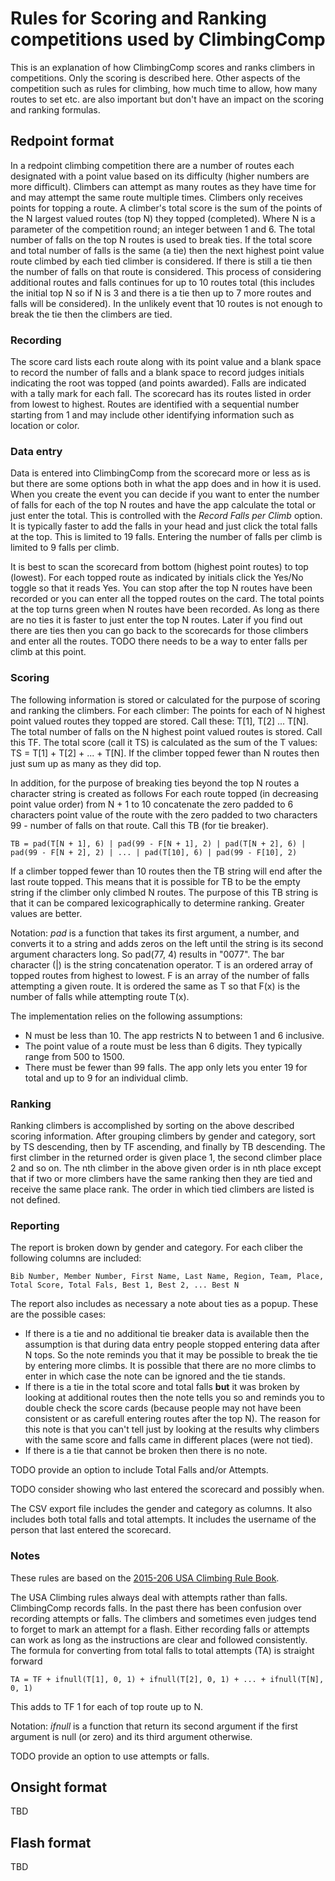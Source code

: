 # Rules for Scoring and Ranking competitions used by ClimbingComp 

This is an explanation of how ClimbingComp scores and ranks climbers in competitions. Only the scoring is
described here. Other aspects of the competition such as rules for climbing, how much time to allow,
how many routes to set etc. are also important but don't have an impact on the scoring and ranking formulas.

## Redpoint format
In a redpoint climbing competition there are a number of routes each designated with a point value based on its 
difficulty (higher numbers are more difficult). Climbers can attempt as many routes as they have time for and 
may attempt the same route multiple times. Climbers only receives points for topping a route. A climber's
total score is the sum of the points of the N largest valued routes (top N) they topped (completed). Where N is a 
parameter of the competition round; an integer between 1 and 6. The total number of falls on the top N routes is used
to break ties. If the total score and total number of falls is the same (a tie) then the next highest point value route 
climbed by each tied climber is considered. If there is still a tie then the number of falls on that route is considered.
This process of considering additional routes and falls continues for up to 10 routes total (this includes the 
initial top N so if N is 3 and there is a tie then up to 7 more routes and falls will be considered). In the unlikely
event that 10 routes is not enough to break the tie then the climbers are tied.

### Recording
The score card lists each route along with its point value and a blank space to record the number of falls and
a blank space to record judges initials indicating the root was topped (and points awarded). Falls are indicated 
with a tally mark for each fall. The scorecard has its routes listed in order from lowest to highest. 
Routes are identified with a sequential number starting from 1 and may include other identifying information such
as location or color. 

### Data entry
Data is entered into ClimbingComp from the scorecard more or less as is but there are some options both in what 
the app does and in how it is used. When you create the event you can decide if you want to enter the number of falls
for each of the top N routes and have the app calculate the total or just enter the total. This is controlled with
the *Record Falls per Climb* option. It is typically faster to add the falls in your head and just click the total 
falls at the top. This is limited to 19 falls. Entering the number of falls per climb is limited to 9 falls per climb.

It is best to scan the scorecard from bottom (highest point routes) to top (lowest). For each topped route as 
indicated by initials click the Yes/No toggle so that it reads Yes. You can stop after the top N routes have been
recorded or you can enter all the topped routes on the card. The total points at the top turns green when
N routes have been recorded. As long as there are no ties it is faster to just enter the top N routes. Later if you 
find out there are ties then you can go back to the scorecards for those climbers and enter all the routes. 
TODO there needs to be a way to enter falls per climb at this point.

### Scoring
The following information is stored or calculated for the purpose of scoring and ranking the climbers.
For each climber: The points for each of N highest point valued routes they topped are stored. 
Call these: T[1], T[2] ... T[N]. The total number of falls on the N highest point valued routes is stored. Call this TF.
The total score (call it TS) is calculated as the sum of the T values: TS = T[1] + T[2] + ... + T[N]. If the climber
topped fewer than N routes then just sum up as many as they did top.

In addition, for the purpose of breaking ties beyond the top N routes a character string is created as follows
For each route topped (in decreasing point value order) from N + 1 to 10 concatenate the zero padded to 6 characters
point value of the route with the zero padded to two characters 99 - number of falls on that route. 
Call this TB (for tie breaker).

```
TB = pad(T[N + 1], 6) | pad(99 - F[N + 1], 2) | pad(T[N + 2], 6) | pad(99 - F[N + 2], 2) | ... | pad(T[10], 6) | pad(99 - F[10], 2)  
```

If a climber topped fewer than 10 routes then the TB string will end after the last route topped. This means that
it is possible for TB to be the empty string if the climber only climbed N routes. The purpose of this TB string is
that it can be compared lexicographically to determine ranking. Greater values are better.

Notation: *pad* is a function that takes its first argument, a number, and converts it to a string and adds zeros on
the left until the string is its second argument characters long. So pad(77, 4) results in "0077". The bar 
character (|) is the string concatenation operator. T is an ordered array of topped routes from highest to lowest. 
F is an array of the number of falls attempting a given route. It is ordered the same as T so that F(x) is the number
of falls while attempting route T(x).

The implementation relies on the following assumptions: 

* N must be less than 10. The app restricts N to between 1 and 6 inclusive.
* The point value of a route must be less than 6 digits. They typically range from 500 to 1500. 
* There must be fewer than 99 falls. The app only lets you enter 19 for total and up to 9 for an individual climb.

### Ranking
Ranking climbers is accomplished by sorting on the above described scoring information. After grouping climbers by
gender and category, sort by TS descending, then by TF ascending, and finally by TB descending.
The first climber in the returned order is given place 1, the second climber place 2 and so on. The nth climber
in the above given order is in nth place except that if two or more climbers have the same ranking then they are tied
and receive the same place rank. The order in which tied climbers are listed is not defined.

### Reporting
The report is broken down by gender and category. For each cliber the following columns are included:

```
Bib Number, Member Number, First Name, Last Name, Region, Team, Place, Total Score, Total Fals, Best 1, Best 2, ... Best N
```

The report also includes as necessary a note about ties as a popup. These are the possible cases:

* If there is a tie and no additional tie breaker data is available then the assumption is that during data entry 
people stopped entering data after N tops. So the note reminds you that it may be possible to break the tie
by entering more climbs. It is possible that there are no more climbs to enter in which case the note can be ignored
and the tie stands.
* If there is a tie in the total score and total falls **but** it was broken by looking at additional routes
then the note tells you so and reminds you to double check the score cards (because people may not have been consistent
or as carefull entering routes after the top N). The reason for this note is that you can't tell just by looking 
at the results why climbers with the same score and falls came in different places (were not tied).
* If there is a tie that cannot be broken then there is no note.

TODO provide an option to include Total Falls and/or Attempts.

TODO consider showing who last entered the scorecard and possibly when.

The CSV export file includes the gender and category as columns. It also includes both total falls and total attempts.
It includes the username of the person that last entered the scorecard.


### Notes
These rules are based on the [2015-206 USA Climbing Rule Book](http://sports.activecm.net/Assets/USA+Climbing+Digital+Assets/Documents/2015-2016+USA+Climbing+Rule+Book.pdf).

The USA Climbing rules always deal with attempts rather than falls. ClimbingComp records falls.
In the past there has been confusion over recording attempts or falls. The climbers and sometimes even judges tend
to forget to mark an attempt for a flash. Either recording falls or attempts can work as long as the instructions are
clear and followed consistently. The formula for converting from total falls to total attempts (TA) is straight forward

```
TA = TF + ifnull(T[1], 0, 1) + ifnull(T[2], 0, 1) + ... + ifnull(T[N], 0, 1)
```

This adds to TF 1 for each of top route up to N.

Notation: *ifnull* is a function that return its second argument if the first argument is null (or zero) and
its third argument otherwise. 

TODO provide an option to use attempts or falls.


## Onsight format

TBD

## Flash format

TBD
